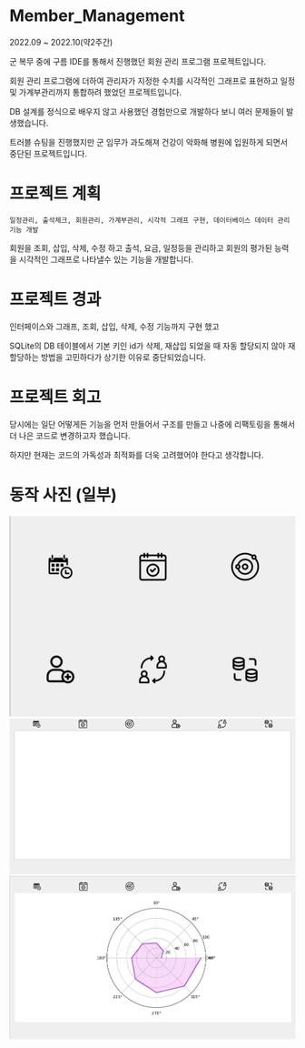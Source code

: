 # Member_Management
2022.09 ~ 2022.10(약2주간) 

군 복무 중에 구름 IDE를 통해서 진행했던 회원 관리 프로그램 프로젝트입니다.

회원 관리 프로그램에 더하여 관리자가 지정한 수치를 시각적인 그래프로 표현하고 일정 및 가계부관리까지 통합하려 했었던 프로젝트입니다.

DB 설계를 정식으로 배우지 않고 사용했던 경험만으로 개발하다 보니 여러 문제들이 발생했습니다. 

트러블 슈팅을 진행했지만 군 임무가 과도해져 건강이 악화해 병원에 입원하게 되면서 중단된 프로젝트입니다.

# 프로젝트 계획

`일정관리, 출석체크, 회원관리, 가계부관리, 시각적 그래프 구현, 데이터베이스 데이터 관리 기능 개발`

회원을 조회, 삽입, 삭제, 수정 하고 출석, 요금, 일정등을 관리하고 회원의 평가된 능력을 시각적인 그래프로 나타낼수 있는 기능을 개발합니다.

# 프로젝트 경과

인터페이스와 그래프, 조회, 삽입, 삭제, 수정 기능까지 구현 했고

SQLite의 DB 테이블에서 기본 키인 id가 삭제, 재삽입 되었을 때 자동 할당되지 않아 재할당하는 방법을 고민하다가 상기한 이유로 중단되었습니다.

# 프로젝트 회고

당시에는 일단 어떻게든 기능을 먼저 만들어서 구조를 만들고 나중에 리팩토링을 통해서 더 나은 코드로 변경하고자 했습니다.

하지만 현재는 코드의 가독성과 최적화를 더욱 고려했어야 한다고 생각합니다.

# 동작 사진 (일부)
<img src= img/member.png>
<img src= img/member1.PNG>
<img src= img/member2.PNG>
